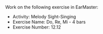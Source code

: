 Work on the following exercise in EarMaster:
- Activity: Melody Sight-Singing
- Exercise Name: Do, Re, Mi - 4 bars
- Exercise Number: 12.12
